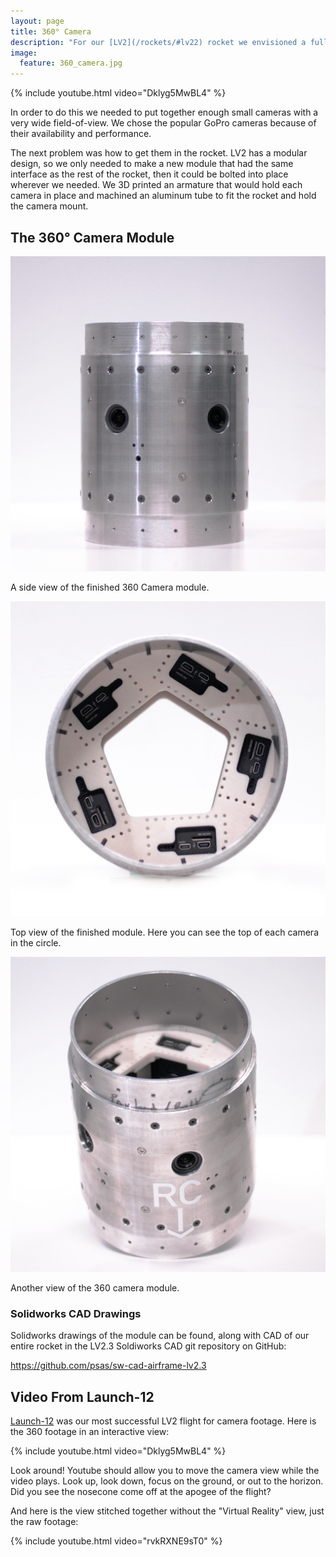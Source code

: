 ```yaml
---
layout: page
title: 360° Camera
description: "For our [LV2](/rockets/#lv22) rocket we envisioned a full, wrap-around camera device that would let you replay video from the launch that would look like you were flying on the rocket!"
image:
  feature: 360_camera.jpg
---
```



{% include youtube.html video="Dklyg5MwBL4" %}


In order to do this we needed to put together enough small cameras with a very wide field-of-view. We chose the popular GoPro cameras because of their availability and performance.

The next problem was how to get them in the rocket. LV2 has a modular design, so we only needed to make a new module that had the same interface as the rest of the rocket, then it could be bolted into place wherever we needed. We 3D printed an armature that would hold each camera in place and machined an aluminum tube to fit the rocket and hold the camera mount.


## The 360° Camera Module

[![A side view of the finished 360 Camera module](360_back_1.jpg)](360_back_1.jpg)

A side view of the finished 360 Camera module.

[![Top view of the finished module](360_top_1.jpg)](360_top_1.jpg)

Top view of the finished module. Here you can see the top of each camera in the circle.

[![3/4 view of the finished module](360_top34_1.jpg)](360_top34_1.jpg)

Another view of the 360 camera module.

### Solidworks CAD Drawings

Solidworks drawings of the module can be found, along with CAD of our entire rocket in the LV2.3 Soldiworks CAD git repository on GitHub:

<https://github.com/psas/sw-cad-airframe-lv2.3>


## Video From Launch-12

[Launch-12](/launches/#L12) was our most successful LV2 flight for camera footage. Here is the 360 footage in an interactive view:

{% include youtube.html video="Dklyg5MwBL4" %}

Look around! Youtube should allow you to move the camera view while the video plays. Look up, look down, focus on the ground, or out to the horizon. Did you see the nosecone come off at the apogee of the flight?

And here is the view stitched together without the "Virtual Reality" view, just the raw footage:

{% include youtube.html video="rvkRXNE9sT0" %}


